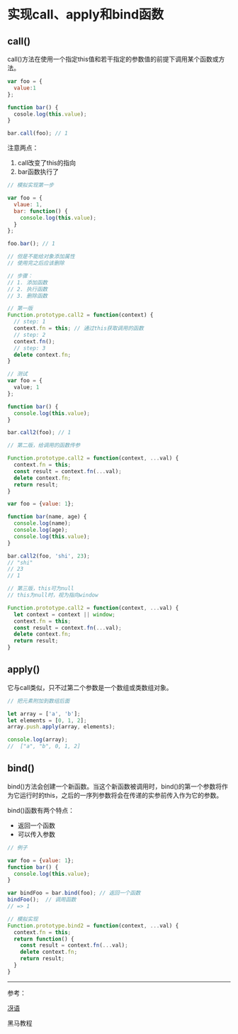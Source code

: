 # 实现call、apply和bind函数

## call()

call()方法在使用一个指定this值和若干指定的参数值的前提下调用某个函数或方法。

```js
var foo = {
  value:1
};

function bar() {
  cosole.log(this.value);
}

bar.call(foo); // 1
```

注意两点：

1. call改变了this的指向
2. bar函数执行了

```js
// 模拟实现第一步

var foo = {
  vlaue: 1,
  bar: function() {
  	console.log(this.value);
  }
};

foo.bar(); // 1

// 但是不能给对象添加属性
// 使用完之后应该删除

// 步骤：
// 1. 添加函数
// 2. 执行函数
// 3. 删除函数
```

```js
// 第一版
Function.prototype.call2 = function(context) {
  // step: 1
  context.fn = this; // 通过this获取调用的函数
  // step: 2
  context.fn();
  // step: 3
  delete context.fn;
}

// 测试
var foo = {
  value; 1
};

function bar() {
  console.log(this.value);
}

bar.call2(foo); // 1
```

```js
// 第二版，给调用的函数传参

Function.prototype.call2 = function(context, ...val) {
  context.fn = this;
  const result = context.fn(...val);
  delete context.fn;
  return result;
}

var foo = {value: 1};

function bar(name, age) {
  console.log(name);
  console.log(age);
  console.log(this.value);
}

bar.call2(foo, 'shi', 23);
// "shi"
// 23
// 1
```

```js
// 第三版，this可为null
// this为null时，视为指向window

Function.prototype.call2 = function(context, ...val) {
  let context = context || window;
  context.fn = this;
  const result = context.fn(...val);
  delete context.fn;
  return result;
}
```

## apply()

它与call类似，只不过第二个参数是一个数组或类数组对象。

```js
// 把元素附加到数组后面

let array = ['a', 'b'];
let elements = [0, 1, 2];
array.push.apply(array, elements);

console.log(array);
//  ["a", "b", 0, 1, 2]
```

## bind()

bind()方法会创建一个新函数。当这个新函数被调用时，bind()的第一个参数将作为它运行时的this，之后的一序列参数将会在传递的实参前传入作为它的参数。

bind()函数有两个特点：

- 返回一个函数
- 可以传入参数

```js
// 例子

var foo = {value: 1};
function bar() {
  console.log(this.value);
}

var bindFoo = bar.bind(foo); // 返回一个函数
bindFoo();  // 调用函数
// => 1
```

```js
// 模拟实现
Function.prototype.bind2 = function(context, ...val) {
  context.fn = this;
  return function() {
  	const result = context.fn(...val);
    delete context.fn;
    return result;
  }
}
```

---

参考：

[冴语](https://github.com/mqyqingfeng/Blog/issues/12)

黑马教程